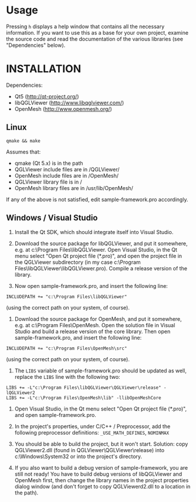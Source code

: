 # Usage

Pressing `h` displays a help window that contains all the necessary information.
If you want to use this as a base for your own project, examine the source code
and read the documentation of the various libraries (see "Dependencies" below).

# INSTALLATION

Dependencies:

- Qt5 (http://qt-project.org/)
- libQGLViewer (http://www.libqglviewer.com/)
- OpenMesh (http://www.openmesh.org/)

## Linux

```
qmake && make
```

Assumes that:

- qmake (Qt 5.x) is in the path
- QGLViewer include files are in <standard include directory>/QGLViewer/
- OpenMesh  include files are in <standard include directory>/OpenMesh/
- QGLViewer library file  is  in <standard library directory>/
- OpenMesh  library files are in /usr/lib/OpenMesh/

If any of the above is not satisfied, edit sample-framework.pro accordingly.

## Windows / Visual Studio

1. Install the Qt SDK, which should integrate itself into Visual Studio.

1. Download the source package for libQGLViewer, and put it somewhere,
   e.g. at c:\Program Files\libQGLViewer. Open Visual Studio,
   in the Qt menu select "Open Qt project file (*.pro)",
   and open the project file in the QGLViewer subdirectory
   (in my case c:\Program Files\libQGLViewer\libQGLViewer.pro).
   Compile a release version of the library.

1. Now open sample-framework.pro, and insert the following line:
```
INCLUDEPATH += "c:\Program Files\libQGLViewer"
```
  (using the correct path on your system, of course).

1. Download the source package for OpenMesh, and put it somewhere,
   e.g. at c:\Program Files\OpenMesh. Open the solution file
   in Visual Studio and build a release version of the core library.
   Then open sample-framework.pro, and insert the following line:
```
INCLUDEPATH += "c:\Program Files\OpenMesh\src"
```
  (using the correct path on your system, of course).

1. The `LIBS` variable of sample-framework.pro should be updated as well,
   replace the `LIBS` line with the following two:
```
LIBS += -L"c:\Program Files\libQGLViewer\QGLViewer\release" -lQGLViewer2
LIBS += -L"c:\Program Files\OpenMesh\lib" -llibOpenMeshCore
```

1. Open Visual Studio, in the Qt menu select "Open Qt project file (*.pro)",
   and open sample-framework.pro.

1. In the project's properties, under C/C++ / Preprocessor, add the following
   preprocessor definitions: `_USE_MATH_DEFINES`, `NOMINMAX`

1. You should be able to build the project, but it won't start. Solution:
   copy QGLViewer2.dll (found in QGLViewer\QGLViewer\release\)
   into c:\Windows\System32 or into the project's directory.

1. If you also want to build a debug version of sample-framework,
   you are still not ready! You have to build debug versions of libQGLViewer
   and OpenMesh first, then change the library names in the project properties
   dialog window (and don't forget to copy QGLViewerd2.dll to a location
   in the path).
